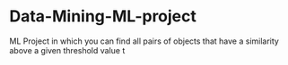 # Data-Mining-ML-project
ML Project in which you can find all pairs of objects that have a similarity above a given threshold value t
